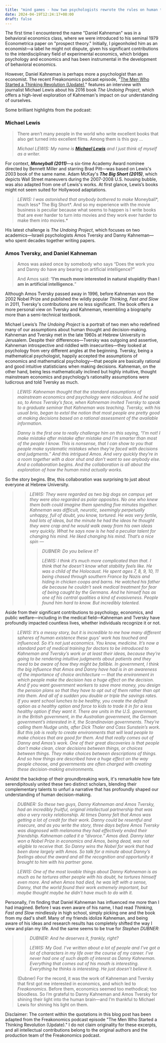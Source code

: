 ```yaml
---
title: "mind games - how two psychologists rewrote the rules on human thought"
date: 2024-04-19T12:24:17+08:00
draft: false
---
```


The first time I encountered the name "Daniel Kahneman" was in a behavioral economics class, where we were introduced to his seminal 1979 Econometrica paper on "prospect theory." Initially, I pigeonholed him as an economist—a label he might not dispute, given his significant contributions to the interdisciplinary field of experimental economics, which bridges psychology and economics and has been instrumental in the development of behavioral economics.

However, Daniel Kahneman is perhaps more a psychologist than an economist. The recent Freakonomics podcast episode, "[The Men Who Started a Thinking Revolution (Update)](https://freakonomics.com/podcast/the-men-who-started-a-thinking-revolution-update/)," features an interview with journalist Michael Lewis about his 2016 book *The Undoing Project*, which offers a high-level exploration of Kahneman's impact on our understanding of ourselves.

Some brilliant highlights from the podcast:

### Michael Lewis

> There aren’t many people in the world who write excellent books that also get turned into excellent films. Among them is this guy …
>
> *Michael LEWIS: My name is [**Michael Lewis**](http://michaellewiswrites.com/index.html#) and I just think of myself as a writer.* 

For context, ***Moneyball (2011)***—a six-time Academy Award nominee directed by Bennett Miller and starring Brad Pitt—was based on Lewis's 2003 book of the same name. Adam McKay's ***The Big Short (2015)***, which depicts Wall Street maneuvers during the 2007-2008 U.S. housing bubble, was also adapted from one of Lewis's works. At first glance, Lewis’s books might not seem suited for Hollywood adaptations.

> *LEWIS: I was astonished that anybody bothered to make* Moneyball*, much less* The Big Short*. And so my experience with the movie business is peculiar because what seems to happen is I write books that are ever harder to turn into movies and they work ever harder to make them into movies.*
>

His latest challenge is *The Undoing Project*, which focuses on two academics—Israeli psychologists Amos Tversky and Danny Kahneman—who spent decades together writing papers.

### Amos Tversky, and Daniel Kahneman

> Amos was asked once by somebody who says “Does the work you and Danny do have any bearing on artificial intelligence?” 
>
> And Amos said: “**I’m much more interested in natural stupidity than I am in artificial intelligence.**”

Although Amos Tversky passed away in 1996, before Kahneman won the 2002 Nobel Prize and published the wildly popular *Thinking, Fast and Slow* in 2011, Tversky's contributions are no less significant. The book offers a more personal view on Tversky and Kahneman, resembling a biography more than a semi-technical textbook.

Michael Lewis’s *The Undoing Project* is a portrait of two men who redefined many of our assumptions about human thought and decision-making. Kahneman and Tversky met in the late 1960s at Hebrew University in Jerusalem. Despite their differences—Tversky was outgoing and assertive, Kahneman introspective and riddled with insecurities—they looked at psychology from very different angles at the beginning. Tversky, being a mathematical psychologist, happily accepted the assumptions of economics and mathematical psychology—that people are basically rational and good intuitive statisticians when making decisions. Kahneman, on the other hand, being less mathematically inclined but highly intuitive, thought mainstream economics and psychology’s rationality assumptions were ludicrous and told Tversky as much.

> *LEWIS: Kahneman thought that the standard assumptions of mainstream economics and psychology were ridiculous. And he said so, to Amos Tversky’s face, when Kahneman invited Tversky to speak to a graduate seminar that Kahneman was teaching. Tversky, with his usual brio, began to extol the notion that most people are pretty good at making decisions based on a rational assessment of the available information.*
>
> *Danny is the first one to really challenge him on this saying, “I’m not! I make mistake after mistake after mistake and I’m smarter than most of the people I know. This is nonsense, that I can show to you that people make systematic mistakes when they’re faced with decisions and judgments.” And this intrigued Amos. And very quickly they’re in a room together with a door shut and don’t want to see anybody else. And a collaboration begins. And the collaboration is all about the exploration of how the human mind actually works.*

So the story begins. Btw, this collaboration was surprising to just about everyone at Hebrew University.

> > *LEWIS: They were regarded as two big dogs on campus yet they were also regarded as polar opposites. No one who knew them both could imagine them spending five minutes together. Kahneman was difficult, neurotic, seemingly perpetually unhappy, full of doubt, you know, tortured. He was very fertile, had lots of ideas, but the minute he had the ideas he thought they were crap and he would walk away from his own ideas very quickly. What he says now is he had a peculiar talent for changing his mind. He liked changing his mind. That’s a nice spin —*
> >
> > > *DUBNER: Do you believe it?*
> > >
> > > *LEWIS: I think it’s much more complicated than that. I think that he doesn’t know what stability feels like. He was a child of the Holocaust. He spent ages 7, 8, 9, 10, 11 being chased through southern France by Nazis and hiding in chicken coops and barns. He watched his father die because he couldn’t seek medical treatment for fear of being caught by the Germans. And he himself has as one of his central qualities a kind of evasiveness. People found him hard to know. But incredibly talented.*

Aside from their significant contributions to psychology, economics, and public welfare—including in the medical field—Kahneman and Tversky have profoundly impacted countless lives, whether individuals recognize it or not.

> *LEWIS: It’s a messy story, but it is incredible to me how many different spheres of human existence these guys’ work has touched and influenced. So it’s not just economics. You know, medicine. It’s now a standard part of medical training for doctors to be introduced to Kahneman and Tversky’s work or at least their ideas, because they’re going to be rendering intuitive judgments about patients and they need to be aware of how they might be fallible. In government, I think the big influence that Amos and Danny have had is in an awareness of the importance of choice architecture — that the environment in which people make the decision has a huge effect on the decision. And if you want government workers to save more money, you design the pension plans so that they have to opt out of them rather than opt into them. And all of a sudden you double or triple the savings rates. If you want school lunches to be healthy, you create the default option as a healthy option and force to kids to trade it in for a less healthy option if they want it. There are units in the U.S. government, in the British government, in the Australian government, the German government’s interested in it, the Scandinavian governments. They’re calling them Nudge units, after Dick Thaler and Cass Sunstein’s work. But this job is really to create environments that will lead people to make choices that are good for them. And that really comes out of Danny and Amos’s work. One of their great discoveries is that people don’t make clean, clear decisions between things, or choices between things. They make choices between descriptions of things. And so how things are described have a huge effect on the way people choose, and governments are often charged with creating these decision-making environments.*

Amidst the backdrop of their groundbreaking work, it's remarkable how fate serendipitously united these two distinct scholars, blending their complementary talents to unfurl a narrative that has profoundly shaped our understanding of human decision-making.

> *DUBNER: So these two guys, Danny Kahneman and Amos Tversky, had an incredibly fruitful, original intellectual partnership that was also a very rocky relationship. At times Danny felt that Amos was getting a lot of credit for their work. Danny could be resentful and insecure, and as you write the story, three days before Amos Tversky was diagnosed with melanoma they had effectively ended their friendship. Kahneman called it a “divorce.” Amos died. Danny later won a Nobel Prize in economics and Amos, being dead, was not eligible to receive that. So Danny wins the Nobel for work that had been done largely with Amos. So talk for a minute about Danny’s feelings about the award and all the recognition and opportunity it brought to him with his partner gone.*
>
> *LEWIS: One of the most lovable things about Danny Kahneman is as much as he tortures other people with his doubt, he tortures himself even more. And when Amos had died, he was left with a sense, Danny, that the world found their work extremely important, but maybe thought maybe he didn’t have much to do with it.*

Personally, I'm finding that Daniel Kahneman has influenced me more than I had imagined. Before I was even aware of his name, I had read *Thinking, Fast and Slow* mindlessly in high school, simply picking one and the book from my dad's shelf. Many of my friends idolize Kahneman, and being aware of his ideas and research results has completely shifted the way I view and plan my life. And the same seems to be true for *Stephen DUBNER*:

> > *DUBNER: And he deserves it, frankly, right?*
> >
> > *LEWIS: My God. I’ve written about a lot of people and I’ve got a lot of characters in my life over the course of my career. I’ve never had one of such depth of interest as Danny Kahneman. Everything that comes out of his mouth is interesting. Everything he thinks is interesting. He just doesn’t believe it.*
>
> (Dubner) For the record, it was the work of Kahneman and Tversky that first got me interested in economics, and which led to *Freakonomics*. Before them, economics seemed too methodical; too bloodless. So I’m grateful to Danny Kahneman and Amos Tversky for shining their light into the human brain—and I’m thankful to Michael Lewis for shining his light on them.

Disclaimer: The content within the quotations in this blog post has been adapted from the Freakonomics podcast episode "The Men Who Started a Thinking Revolution (Update)." I do not claim originality for these excerpts, and all intellectual contributions belong to the original authors and the production team of the Freakonomics podcast.
